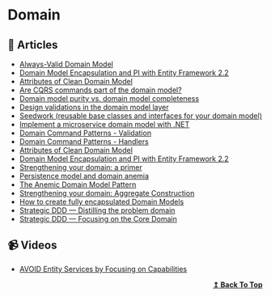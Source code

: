 # Domain

## 📝 Articles

- [Always-Valid Domain Model](https://enterprisecraftsmanship.com/posts/always-valid-domain-model/) 
- [Domain Model Encapsulation and PI with Entity Framework 2.2](http://www.kamilgrzybek.com/design/domain-model-encapsulation-and-pi-with-entity-framework-2-2/) 
- [Attributes of Clean Domain Model](http://www.kamilgrzybek.com/design/clean-domain-model-attributes/) 
- [Are CQRS commands part of the domain model?](https://enterprisecraftsmanship.com/2019/01/31/cqrs-commands-part-domain-model/) 
- [Domain model purity vs. domain model completeness](https://enterprisecraftsmanship.com/posts/domain-model-purity-completeness/)
- [Design validations in the domain model layer](https://docs.microsoft.com/en-us/dotnet/architecture/microservices/microservice-ddd-cqrs-patterns/domain-model-layer-validations) 
- [Seedwork (reusable base classes and interfaces for your domain model)](https://docs.microsoft.com/en-us/dotnet/architecture/microservices/microservice-ddd-cqrs-patterns/seedwork-domain-model-base-classes-interfaces) 
- [Implement a microservice domain model with .NET](https://docs.microsoft.com/en-us/dotnet/architecture/microservices/microservice-ddd-cqrs-patterns/net-core-microservice-domain-model) 
- [Domain Command Patterns - Validation](https://jimmybogard.com/domain-command-patterns-validation/) 
- [Domain Command Patterns - Handlers](https://jimmybogard.com/domain-command-patterns-handlers/)
- [Attributes of Clean Domain Model](https://www.kamilgrzybek.com/design/clean-domain-model-attributes/)
- [Domain Model Encapsulation and PI with Entity Framework 2.2](https://www.kamilgrzybek.com/design/domain-model-encapsulation-and-pi-with-entity-framework-2-2/)
- [Strengthening your domain: a primer](https://lostechies.com/jimmybogard/2010/02/04/strengthening-your-domain-a-primer/)
- [Persistence model and domain anemia](https://lostechies.com/blogs/jimmy_bogard/archive/2009/12/03/persistence-model-and-domain-anemia.aspx)
- [The Anemic Domain Model Pattern](http://codebetter.com/gregyoung/2009/07/15/the-anemic-domain-model-pattern/)
- [Strengthening your domain: Aggregate Construction](https://lostechies.com/jimmybogard/2010/02/24/strengthening-your-domain-aggregate-construction/)
- [How to create fully encapsulated Domain Models](https://udidahan.com/2008/02/29/how-to-create-fully-encapsulated-domain-models/)
- [Strategic DDD — Distilling the problem domain](https://afedyanin.wordpress.com/2016/05/17/distilling-the-problem-domain/)
- [Strategic DDD — Focusing on the Core Domain](https://afedyanin.wordpress.com/2016/05/18/focusing-on-the-core-domain/)

## 📹 Videos

- [AVOID Entity Services by Focusing on Capabilities](https://www.youtube.com/watch?v=2gOOstEI4vU) 

<div align="right">
  <b><a href="#contents">↥ Back To Top</a></b>
</div>